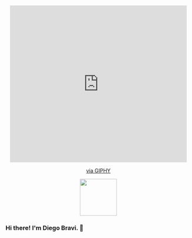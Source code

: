 <div id="header" align="center">
<iframe src="https://giphy.com/embed/h408T6Y5GfmXBKW62l" width="480" height="426" frameBorder="0" class="giphy-embed" allowFullScreen></iframe><p><a href="https://giphy.com/gifs/codeit-official-coding-helloworld-codeit-h408T6Y5GfmXBKW62l">via GIPHY</a></p>
   <img src="https://giphy.com/embed/h408T6Y5GfmXBKW62l" width="100"/>
</div>

### Hi there! I'm Diego Bravi. 👋




